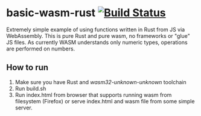 # basic-wasm-rust [![Build Status](https://travis-ci.org/arthrp/basic-wasm-rust.svg?branch=master)](https://travis-ci.org/arthrp/basic-wasm-rust)
Extremely simple example of using functions written in Rust from JS via WebAssembly. This is pure Rust and pure wasm, no frameworks or "glue" JS files. As currently WASM understands only numeric types, operations are performed on numbers.

## How to run

1. Make sure you have Rust and *wasm32-unknown-unknown* toolchain
2. Run build.sh
3. Run index.html from browser that supports running wasm from filesystem (Firefox) or serve index.html and wasm file from some simple server.

